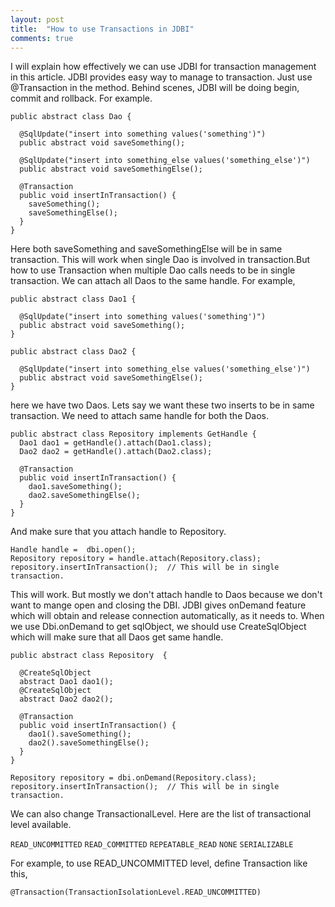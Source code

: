 ```yaml
---
layout: post
title:  "How to use Transactions in JDBI"
comments: true
---
```


I will explain how effectively we can use JDBI for transaction management in this article. JDBI provides easy way to manage to transaction. Just use @Transaction in the method.
Behind scenes, JDBI will be doing begin, commit and rollback. For example.


    public abstract class Dao {

      @SqlUpdate("insert into something values('something')")
      public abstract void saveSomething();

      @SqlUpdate("insert into something_else values('something_else')")
      public abstract void saveSomethingElse();

      @Transaction
      public void insertInTransaction() {
        saveSomething();
        saveSomethingElse();
      }
    }

Here both saveSomething and saveSomethingElse will be in same transaction. This will work when single Dao is involved in transaction.But how to use Transaction when multiple Dao calls needs to be in single transaction.
We can attach all Daos to the same handle. For example,

    public abstract class Dao1 {

      @SqlUpdate("insert into something values('something')")
      public abstract void saveSomething();
    }

    public abstract class Dao2 {

      @SqlUpdate("insert into something_else values('something_else')")
      public abstract void saveSomethingElse();
    }

here we have two Daos. Lets say we want these two inserts to be in same transaction. We need to attach same handle for both the Daos.

    public abstract class Repository implements GetHandle {
      Dao1 dao1 = getHandle().attach(Dao1.class);
      Dao2 dao2 = getHandle().attach(Dao2.class);

      @Transaction
      public void insertInTransaction() {
        dao1.saveSomething();
        dao2.saveSomethingElse();
      }
    }

And make sure that you attach handle to Repository.

    Handle handle =  dbi.open();
    Repository repository = handle.attach(Repository.class);
    repository.insertInTransaction();  // This will be in single transaction.


This will work. But mostly we don't attach handle to Daos because we don't want to mange open and closing the DBI.
JDBI gives onDemand feature which will obtain and release connection automatically, as it needs to.
When we use Dbi.onDemand to get sqlObject, we should use CreateSqlObject which will make sure that all Daos get same handle.


    public abstract class Repository  {

      @CreateSqlObject
      abstract Dao1 dao1();
      @CreateSqlObject
      abstract Dao2 dao2();

      @Transaction
      public void insertInTransaction() {
        dao1().saveSomething();
        dao2().saveSomethingElse();
      }
    }

    Repository repository = dbi.onDemand(Repository.class);
    repository.insertInTransaction();  // This will be in single transaction.

We can also change TransactionalLevel. Here are the list of transactional level available.

  `READ_UNCOMMITTED`
  `READ_COMMITTED`
  `REPEATABLE_READ`
  `NONE`
  `SERIALIZABLE`


For example, to use READ_UNCOMMITTED level, define Transaction like this,

    @Transaction(TransactionIsolationLevel.READ_UNCOMMITTED)

